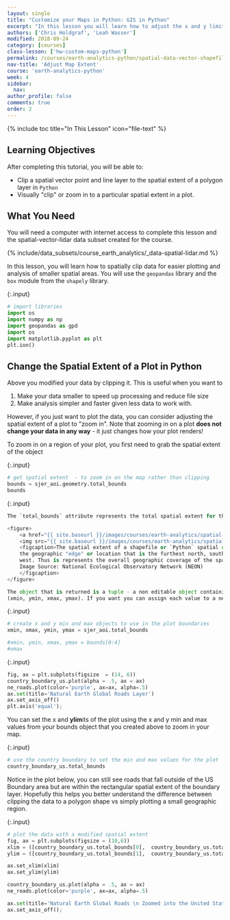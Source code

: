 ```yaml
---
layout: single
title: "Customize your Maps in Python: GIS in Python"
excerpt: "In this lesson you will learn how to adjust the x and y limits of your matplotlib and geopandas map to change the spatial extent.."
authors: ['Chris Holdgraf', 'Leah Wasser']
modified: 2018-09-24
category: [courses]
class-lesson: ['hw-custom-maps-python']
permalink: /courses/earth-analytics-python/spatial-data-vector-shapefiles/python-change-spatial-extent-of-map-matplotlib-geopandas/
nav-title: 'Adjust Map Extent'
course: 'earth-analytics-python'
week: 4
sidebar:
  nav:
author_profile: false
comments: true
order: 2
---
```

{% include toc title="In This Lesson" icon="file-text" %}

<div class='notice--success' markdown="1">

## <i class="fa fa-graduation-cap" aria-hidden="true"></i> Learning Objectives

After completing this tutorial, you will be able to:

* Clip a spatial vector point and line layer to the spatial extent of a polygon layer in `Python`
* Visually "clip" or zoom in to a particular spatial extent in a plot.

## <i class="fa fa-check-square-o fa-2" aria-hidden="true"></i> What You Need

You will need a computer with internet access to complete this lesson and the
spatial-vector-lidar data subset created for the course.

{% include/data_subsets/course_earth_analytics/_data-spatial-lidar.md %}


</div>


In this lesson, you will learn how to spatially clip data for easier plotting and analysis of smaller spatial areas. You will use the `geopandas` library and the `box` module from the `shapely` library. 

{:.input}
```python
# import libraries
import os
import numpy as np
import geopandas as gpd
import os
import matplotlib.pyplot as plt
plt.ion()
```



## Change the Spatial Extent of a Plot in Python

Above you modified your data by clipping it. This is useful when you want to 

1. Make your data smaller to speed up processing and reduce file size
2. Make analysis simpler and faster given less data to work with.

However, if you just want to plot the data, you can consider adjusting the spatial extent of a plot to "zoom in". Note that zooming in on a plot **does not change your data in any way** - it just changes how your plot renders!

To zoom in on a region of your plot, you first need to grab the spatial extent of the object 

{:.input}
```python
# get spatial extent  - to zoom in on the map rather than clipping
bounds = sjer_aoi.geometry.total_bounds
bounds
```

{:.input}
```python
The `total_bounds` attribute represents the total spatial extent for the aoi layer. This is teh total external boundary of the layer - thus if there are multiple polygons in the layer it will take the furtherst edge in the north, south, east and west directions to create the spatial extent box. 

<figure>
    <a href="{{ site.baseurl }}/images/courses/earth-analytics/spatial-data/spatial-extent.png">
    <img src="{{ site.baseurl }}/images/courses/earth-analytics/spatial-data/spatial-extent.png" alt="the spatial extent represents the spatial area that a particular dataset covers."></a>
    <figcaption>The spatial extent of a shapefile or `Python` spatial object like a `geopandas` `geodataframe` represents
    the geographic "edge" or location that is the furthest north, south east and
    west. Thus is represents the overall geographic coverage of the spatial object.
    Image Source: National Ecological Observatory Network (NEON)
    </figcaption>
</figure>

The object that is returned is a tuple - a non editable object containing 4 values:
(xmin, ymin, xmax, ymax). If you want you can assign each value to a new variable as follows
```

{:.input}
```python
# create x and y min and max objects to use in the plot boundaries
xmin, xmax, ymin, ymax = sjer_aoi.total_bounds

#xmin, ymin, xmax, ymax = bounds[0:4]
#xmax
```

{:.input}
```python
fig, ax = plt.subplots(figsize  = (14, 6))
country_boundary_us.plot(alpha = .5, ax = ax)
ne_roads.plot(color='purple', ax=ax, alpha=.5)
ax.set(title='Natural Earth Global Roads Layer')
ax.set_axis_off()
plt.axis('equal');
```

You can set the x and **ylim**its of the plot using the x and y min and max values from your bounds object that you created above to zoom in your map. 

{:.input}
```python
# use the country boundary to set the min and max values for the plot
country_boundary_us.total_bounds
```

Notice in the plot below, you can still see roads that fall outside of the US Boundary area but are within the rectangular spatial extent of the boundary layer. Hopefully this helps you better understand the difference between clipping the data to a polygon shape vs simply plotting a small geographic region. 

{:.input}
```python
# plot the data with a modified spatial extent
fig, ax = plt.subplots(figsize = (10,6))
xlim = ([country_boundary_us.total_bounds[0],  country_boundary_us.total_bounds[2]])
ylim = ([country_boundary_us.total_bounds[1],  country_boundary_us.total_bounds[3]])

ax.set_xlim(xlim)
ax.set_ylim(ylim)

country_boundary_us.plot(alpha = .5, ax = ax)
ne_roads.plot(color='purple', ax=ax, alpha=.5)

ax.set(title='Natural Earth Global Roads \n Zoomed into the United States')
ax.set_axis_off();


```
